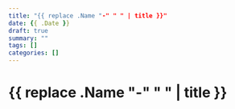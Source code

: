 ```yaml
---
title: "{{ replace .Name "-" " " | title }}"
date: {{ .Date }}
draft: true
summary: ""
tags: []
categories: []
---
```


# {{ replace .Name "-" " " | title }}

<!-- 在这里撰写您的文章内容 -->

